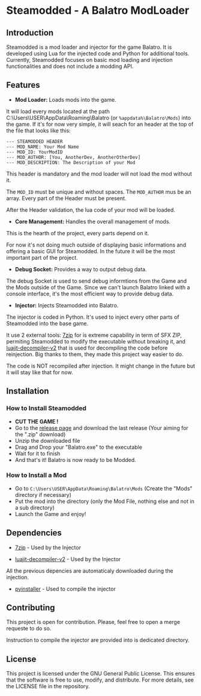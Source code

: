 # Steamodded - A Balatro ModLoader

## Introduction

Steamodded is a mod loader and injector for the game Balatro. It is developed using Lua for the injected code and Python for additional tools. Currently, Steamodded focuses on basic mod loading and injection functionalities and does not include a modding API.


## Features

- **Mod Loader:** Loads mods into the game.

It will load every mods located at the path C:\Users\USER\AppData\Roaming\Balatro (or `%appdata%\Balatro\Mods`) into the game.
If it's for now very simple, it will seach for an header at the top of the file that looks like this:
```
--- STEAMODDED HEADER
--- MOD_NAME: Your Mod Name
--- MOD_ID: YourModID
--- MOD_AUTHOR: [You, AnotherDev, AnotherOtherDev]
--- MOD_DESCRIPTION: The Description of your Mod
```
    
This header is mandatory and the mod loader will not load the mod without it.

The `MOD_ID` must be unique and without spaces. The `MOD_AUTHOR` mus be an array. Every part of the Header must be present.

After the Header validation, the lua code of your mod will be loaded.

  
- **Core Management:** Handles the overall management of mods.

This is the hearth of the project, every parts depend on it.

For now it's not doing much outside of displaying basic informations and offering a basic GUI for Steamodded. In the future it will be the most important part of the project.


- **Debug Socket:** Provides a way to output debug data.

The debug Socket is used to send debug informtions from the Game and the Mods outside of the Game. Since we can't launch Balatro linked with a console interface, it's the most efficient way to provide debug data.

- **Injector:** Injects Steamodded into Balatro.

The injector is coded in Python. It's used to inject every other parts of Steamodded into the base game.

It use 2 external tools: [7zip](https://www.7-zip.org/) for is extreme capability in term of SFX ZIP, permiting Steamodded to modify the executable without breaking it, and [luajit-decompiler-v2](https://github.com/marsinator358/luajit-decompiler-v2) that is used for decompiling the code before reinjection. Big thanks to them, they made this project way easier to do.

The code is NOT recompiled after injection. It might change in the future but it will stay like that for now.


## Installation
### How to Install Steamodded
- **CUT THE GAME !**
- Go to the [release page](https://github.com/Steamopollys/steamodded/releases) and download the last release (Your aiming for the ".zip" download)
- Unzip the downloaded file
- Drag and Drop your "Balatro.exe" to the executable
- Wait for it to finish
- And that's it! Balatro is now ready to be Modded.

### How to Install a Mod
- Go to `C:\Users\USER\AppData\Roaming\Balatro\Mods` (Create the "Mods" directory if necessary)
- Put the mod into the directory (only the Mod File, nothing else and not in a sub directory)
- Launch the Game and enjoy!

## Dependencies
- [7zip](https://www.7-zip.org/) - Used by the Injector

- [luajit-decompiler-v2](https://github.com/marsinator358/luajit-decompiler-v2) - Used by the Injector

All the previous depencies are automaticaly downloaded during the injection.

- [pyinstaller](https://pyinstaller.org/en/stable/) - Used to compile the injector

## Contributing
This project is open for contribution. Please, feel free to open a merge requeste to do so.

Instruction to compile the injector are provided into is dedicated directory.

## License

This project is licensed under the GNU General Public License. This ensures that the software is free to use, modify, and distribute. For more details, see the LICENSE file in the repository.
